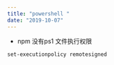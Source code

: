 ```yaml
---
title: "powershell "
date: "2019-10-07"
---
```



* npm 没有ps1 文件执行权限
```ps
set-executionpolicy remotesigned
```